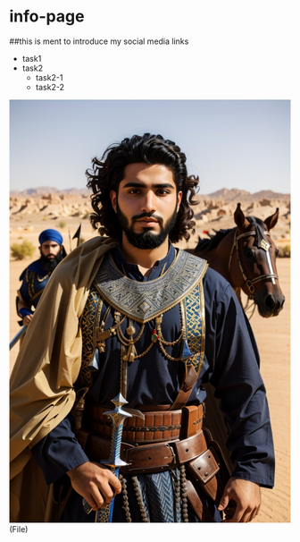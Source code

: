 # info-page
##this is ment to introduce my social media links
* task1
* task2
   * task2-1
   * task2-2


![](img/Absolute_Reality_v16_AN_ARABIC_LOOKING_GUY_IN_HIS_20S_WITH_A_C_3.jpg)
(File)
